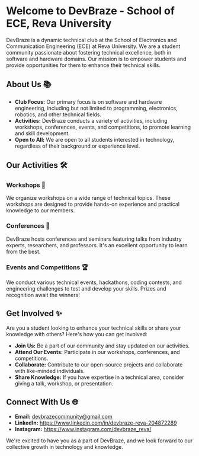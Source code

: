# Welcome to DevBraze - School of ECE, Reva University

DevBraze is a dynamic technical club at the School of Electronics and Communication Engineering (ECE) at Reva University. We are a student community passionate about fostering technical excellence, both in software and hardware domains. Our mission is to empower students and provide opportunities for them to enhance their technical skills.

## About Us 📚

- **Club Focus:** Our primary focus is on software and hardware engineering, including but not limited to programming, electronics, robotics, and other technical fields.
- **Activities:** DevBraze conducts a variety of activities, including workshops, conferences, events, and competitions, to promote learning and skill development.
- **Open to All:** We are open to all students interested in technology, regardless of their background or experience level.

## Our Activities 🛠️

### Workshops 🧰
We organize workshops on a wide range of technical topics. These workshops are designed to provide hands-on experience and practical knowledge to our members.

### Conferences 📢
DevBraze hosts conferences and seminars featuring talks from industry experts, researchers, and professors. It's an excellent opportunity to learn from the best.

### Events and Competitions 🏆
We conduct various technical events, hackathons, coding contests, and engineering challenges to test and develop your skills. Prizes and recognition await the winners!

## Get Involved ✨

Are you a student looking to enhance your technical skills or share your knowledge with others? Here's how you can get involved:

- **Join Us:** Be a part of our community and stay updated on our activities.
- **Attend Our Events:** Participate in our workshops, conferences, and competitions.
- **Collaborate:** Contribute to our open-source projects and collaborate with like-minded individuals.
- **Share Knowledge:** If you have expertise in a technical area, consider giving a talk, workshop, or presentation.

## Connect With Us 🌐

- **Email:** devbrazecommunity@gmail.com
- **LinkedIn:** https://www.linkedin.com/in/devbraze-reva-204872289
- **Instagram:** https://www.instagram.com/devbraze_reva/

We're excited to have you as a part of DevBraze, and we look forward to our collective growth in technology and knowledge.

